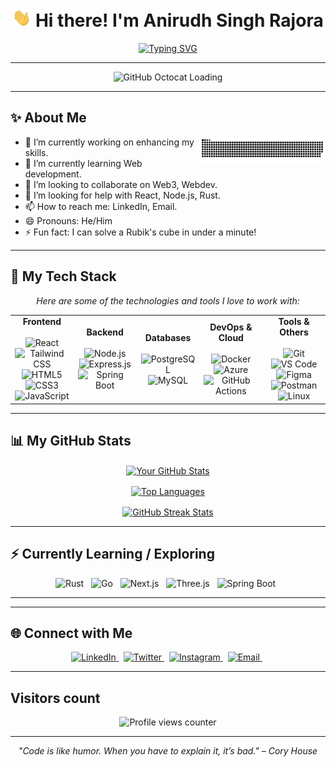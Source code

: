 <!-- 
Hey! Thanks for checking out my profile's source code. 
Feel free to use this template, but please customize it with your own information!
-->


<!-- Waving Hand Animation & Typing Animation Wrapped for Centering -->
<div align="center">

  <h1> <!-- Removed align="center" from here -->
    <img src="https://raw.githubusercontent.com/ABSphreak/ABSphreak/master/gifs/Hi.gif" width="30px" /> Hi there! I'm Anirudh Singh Rajora
  </h1>

  <p align="center"> <!-- Keep or remove align="center" here, div dominates -->
    <a href="https://git.io/typing-svg">
      <img src="https://readme-typing-svg.demolab.com?font=Fira+Code&pause=1000&color=00F000¢er=true&vCenter=true&random=false&width=435&lines=Passionate+Software+Developer;Full-Stack+Web+Wizard+🧙‍♂️;Lifelong+Learner+%F0%9F%A7%9D;Open+Source+Enthusiast+%E2%9D%A4%EF%B8%8F;Turning+Coffee+into+Code+%E2%98%95%EF%B8%8F" alt="Typing SVG" />
    </a>
    <!-- Customize the text in the 'lines=' parameter above! Separate lines with semicolons (+) -->
  </p>

</div>
<!-- End of Centering Wrapper -->

<!-- Social Icons (Optional - can be integrated into 'Connect with Me') -->
<!-- <p align="center"> 
  <a href="YOUR_LINKEDIN_URL"><img src="https://img.shields.io/badge/LinkedIn-0A66C2?style=for-the-badge&logo=linkedin&logoColor=white" alt="LinkedIn"/></a>
  <a href="YOUR_TWITTER_URL"><img src="https://img.shields.io/badge/Twitter-1DA1F2?style=for-the-badge&logo=twitter&logoColor=white" alt="Twitter"/></a> 
  <a href="YOUR_PORTFOLIO_URL"><img src="https://img.shields.io/badge/Portfolio-FF5722?style=for-the-badge&logo=firefoxbrowser&logoColor=white" alt="Portfolio"/></a> 
</p> -->

---

<p align="center">
  <img src="https://github.githubassets.com/images/mona-loading-default.gif" alt="GitHub Octocat Loading" width="150px"> 
  <!-- Credit: GitHub Assets - Smaller width suggested -->
</p>

---

## ✨ About Me

<picture>
  <source media="(prefers-color-scheme: dark)" srcset="https://raw.githubusercontent.com/platane/platane/output/github-contribution-grid-snake-dark.svg">
  <source media="(prefers-color-scheme: light)" srcset="https://raw.githubusercontent.com/platane/platane/output/github-contribution-grid-snake.svg">
  <img alt="github contribution grid snake animation" src="https://raw.githubusercontent.com/platane/platane/output/github-contribution-grid-snake.svg" align="right" width="40%">
</picture>
<!-- The Snake animation automatically updates! Ensure your username is correct -->
<!-- Replace 'YOUR_GITHUB_USERNAME' if your main branch is not `master` or `main` -->
<!-- https://github.com/platane/snk -->

<!-- Customize this section! -->
*   🔭 I’m currently working on enhancing my skills.
*   🌱 I’m currently learning Web development.
*   👯 I’m looking to collaborate on Web3, Webdev.
*   🤔 I’m looking for help with React, Node.js, Rust.
*   📫 How to reach me: LinkedIn, Email.
*   😄 Pronouns: He/Him
*   ⚡ Fun fact: I can solve a Rubik's cube in under a minute!
<!-- *   💬 Ask me about [Your Expertise - e.g., React, Node.js, Python, Cloud Architecture]. -->
---

## 🚀 My Tech Stack

<p align="center">
  <em>Here are some of the technologies and tools I love to work with:</em>
</p>

<table width="100%" align="center">
  <tr>
    <td align="center" width="20%">
      <strong>Frontend</strong><br><br>
      <img src="https://img.shields.io/badge/React-61DAFB?style=for-the-badge&logo=react&logoColor=black" alt="React"> <br>
      <!-- <img src="https://img.shields.io/badge/Vue.js-4FC08D?style=for-the-badge&logo=vue.js&logoColor=white" alt="Vue.js"> <br> -->
      <!-- <img src="https://img.shields.io/badge/Angular-DD0031?style=for-the-badge&logo=angular&logoColor=white" alt="Angular"> <br> -->
      <!-- <img src="https://img.shields.io/badge/Svelte-FF3E00?style=for-the-badge&logo=svelte&logoColor=white" alt="Svelte"> <br> -->
      <img src="https://img.shields.io/badge/Tailwind_CSS-06B6D4?style=for-the-badge&logo=tailwindcss&logoColor=white" alt="Tailwind CSS"> <br>
      <img src="https://img.shields.io/badge/HTML5-E34F26?style=for-the-badge&logo=html5&logoColor=white" alt="HTML5"> <br>
      <img src="https://img.shields.io/badge/CSS3-1572B6?style=for-the-badge&logo=css3&logoColor=white" alt="CSS3"> <br>
      <img src="https://img.shields.io/badge/JavaScript-F7DF1E?style=for-the-badge&logo=javascript&logoColor=black" alt="JavaScript"> <br>
      <!-- <img src="https://img.shields.io/badge/TypeScript-3178C6?style=for-the-badge&logo=typescript&logoColor=white" alt="TypeScript"> <br> -->
    </td>
    <td align="center" width="20%">
      <strong>Backend</strong><br><br>
      <img src="https://img.shields.io/badge/Node.js-339933?style=for-the-badge&logo=node.js&logoColor=white" alt="Node.js"> <br>
      <img src="https://img.shields.io/badge/Express-000000?style=for-the-badge&logo=express&logoColor=white" alt="Express.js"> <br>
      <img src="https://img.shields.io/badge/Spring_Boot-6DB33F?style=for-the-badge&logo=springboot&logoColor=white" alt="Spring Boot"> <br>
      <!-- <img src="https://img.shields.io/badge/Python-3776AB?style=for-the-badge&logo=python&logoColor=white" alt="Python"> <br> -->
      <!-- <img src="https://img.shields.io/badge/Django-092E20?style=for-the-badge&logo=django&logoColor=white" alt="Django"> <br> -->
      <!-- <img src="https://img.shields.io/badge/Flask-000000?style=for-the-badge&logo=flask&logoColor=white" alt="Flask"> <br> -->
      <!-- <img src="https://img.shields.io/badge/PHP-777BB4?style=for-the-badge&logo=php&logoColor=white" alt="PHP"> <br> -->
      <!-- <img src="https://img.shields.io/badge/Laravel-FF2D20?style=for-the-badge&logo=laravel&logoColor=white" alt="Laravel"> <br> -->
      <!-- <img src="https://img.shields.io/badge/Ruby-CC342D?style=for-the-badge&logo=ruby&logoColor=white" alt="Ruby"> <br> -->
      <!-- <img src="https://img.shields.io/badge/Rails-CC0000?style=for-the-badge&logo=ruby-on-rails&logoColor=white" alt="Rails"> <br> -->
    </td>
    <td align="center" width="20%">
      <strong>Databases</strong><br><br>
      <!-- <img src="https://img.shields.io/badge/MongoDB-47A248?style=for-the-badge&logo=mongodb&logoColor=white" alt="MongoDB"> <br> -->
      <img src="https://img.shields.io/badge/PostgreSQL-4169E1?style=for-the-badge&logo=postgresql&logoColor=white" alt="PostgreSQL"> <br>
      <img src="https://img.shields.io/badge/MySQL-4479A1?style=for-the-badge&logo=mysql&logoColor=white" alt="MySQL"> <br>
      <!-- <img src="https://img.shields.io/badge/SQLite-003B57?style=for-the-badge&logo=sqlite&logoColor=white" alt="SQLite"> <br> -->
      <!-- <img src="https://img.shields.io/badge/Redis-DC382D?style=for-the-badge&logo=redis&logoColor=white" alt="Redis"> <br> -->
    </td>
    <td align="center" width="20%">
      <strong>DevOps & Cloud</strong><br><br>
      <img src="https://img.shields.io/badge/Docker-2496ED?style=for-the-badge&logo=docker&logoColor=white" alt="Docker"> <br>
      <!-- <img src="https://img.shields.io/badge/Kubernetes-326CE5?style=for-the-badge&logo=kubernetes&logoColor=white" alt="Kubernetes"> <br> -->
      <!-- <img src="https://img.shields.io/badge/AWS-232F3E?style=for-the-badge&logo=amazon-aws&logoColor=white" alt="AWS"> <br> -->
      <!-- <img src="https://img.shields.io/badge/Google_Cloud-4285F4?style=for-the-badge&logo=google-cloud&logoColor=white" alt="GCP"> <br> -->
      <img src="https://img.shields.io/badge/Azure-0078D4?style=for-the-badge&logo=microsoft-azure&logoColor=white" alt="Azure"> <br>
      <!-- <img src="https://img.shields.io/badge/Terraform-7B42BC?style=for-the-badge&logo=terraform&logoColor=white" alt="Terraform"> <br> -->
      <img src="https://img.shields.io/badge/GitHub_Actions-2088FF?style=for-the-badge&logo=github-actions&logoColor=white" alt="GitHub Actions"> <br>
      <!-- <img src="https://img.shields.io/badge/Jenkins-D24939?style=for-the-badge&logo=jenkins&logoColor=white" alt="Jenkins"> <br> -->
    </td>
    <td align="center" width="20%">
      <strong>Tools & Others</strong><br><br>
      <img src="https://img.shields.io/badge/Git-F05032?style=for-the-badge&logo=git&logoColor=white" alt="Git"> <br>
      <img src="https://img.shields.io/badge/VS_Code-007ACC?style=for-the-badge&logo=visual-studio-code&logoColor=white" alt="VS Code"> <br>
      <img src="https://img.shields.io/badge/Figma-F24E1E?style=for-the-badge&logo=figma&logoColor=white" alt="Figma"> <br>
      <img src="https://img.shields.io/badge/Postman-FF6C37?style=for-the-badge&logo=postman&logoColor=white" alt="Postman"> <br>
      <img src="https://img.shields.io/badge/Linux-FCC624?style=for-the-badge&logo=linux&logoColor=black" alt="Linux"> <br>
      <!-- Add more as needed! -->
    </td>
  </tr>
</table>
<!-- Customize the badges above! Remove sections/badges you don't use. -->
<!-- Find more badges at: https://shields.io/ or https://github.com/Ileriayo/markdown-badges -->

---

## 📊 My GitHub Stats

<p align="center">
  <a href="https://github.com/anuraghazra/github-readme-stats">
    <img align="center" src="https://github-readme-stats.vercel.app/api?username=AnirudhSinghRajora&show_icons=true&hide=stars&theme=tokyonight&hide_border=true&include_all_commits=true&count_private=true" alt="Your GitHub Stats" />
    <!-- Common themes: default, dark, radical, merko, gruvbox, tokyonight, onedark, cobalt, synthwave, highcontrast, dracula -->
    <!-- Add `&hide=stars,issues` etc. to hide specific stats -->
  </a>
</p>

<p align="center">
  <a href="https://github.com/anuraghazra/github-readme-stats">
    <img align="center" src="https://github-readme-stats.vercel.app/api/top-langs/?username=AnirudhSinghRajora&layout=compact&theme=tokyonight&hide_border=true&langs_count=8" alt="Top Languages" />
    <!-- Adjust `langs_count` as needed -->
    <!-- Layout options: default, compact -->
  </a>
</p>

<p align="center">
  <a href="https://github.com/DenverCoder1/github-readme-streak-stats">
    <img align="center" src="https://github-readme-streak-stats.herokuapp.com/?user=AnirudhSinghRajora&theme=tokyonight&hide_border=true" alt="GitHub Streak Stats" />
    <!-- Themes match github-readme-stats -->
  </a>
</p>

<!-- Make sure to replace YOUR_GITHUB_USERNAME in the URLs above! -->

---

## ⚡ Currently Learning / Exploring

<p align="center">
  <img src="https://img.shields.io/badge/Rust-000000?style=for-the-badge&logo=rust&logoColor=white" alt="Rust">  
  <img src="https://img.shields.io/badge/Go-00ADD8?style=for-the-badge&logo=go&logoColor=white" alt="Go">  
  <img src="https://img.shields.io/badge/Next.js-000000?style=for-the-badge&logo=nextdotjs&logoColor=white" alt="Next.js">  
  <img src="https://img.shields.io/badge/Three.js-000000?style=for-the-badge&logo=threedotjs&logoColor=white" alt="Three.js">  
  <img src="https://img.shields.io/badge/Spring_Boot-6DB33F?style=for-the-badge&logo=springboot&logoColor=white" alt="Spring Boot">  
</p>

---

<!-- ## 📈 Pinned Projects / My Work -->

<!-- GitHub automatically pins repositories or gists you choose. -->
<!-- You can manually add links to specific projects here too: -->
<!-- 
### 📌 [Project Title 1](PROJECT_URL)
Brief description of the project. Technologies used. Maybe a GIF/Screenshot.

### 📌 [Project Title 2](PROJECT_URL)
Brief description of the project. Technologies used. Maybe a GIF/Screenshot. 
-->

<!-- <p align="center">
  <em>Check out some of the projects I've pinned below! 👇</em>
</p> -->

---

## 🌐 Connect with Me

<p align="center">
  <a href="https://www.linkedin.com/in/anirudh-singh-rajora-04a3b4327/" target="_blank">
    <img src="https://img.shields.io/badge/LinkedIn-0A66C2?style=for-the-badge&logo=linkedin&logoColor=white" alt="LinkedIn"/>
  </a>  
  <a href="https://x.com/AnirudhRajora" target="_blank">
    <img src="https://img.shields.io/badge/Twitter-1DA1F2?style=for-the-badge&logo=twitter&logoColor=white" alt="Twitter"/>
  </a>  
  <a href="https://www.instagram.com/anirudh.singh.rajora/" target="_blank">
    <img src="https://img.shields.io/badge/Instagram-E4405F?style=for-the-badge&logo=instagram&logoColor=white" alt="Instagram"/>
  </a>  
 <!-- <a href="YOUR_PORTFOLIO_URL" target="_blank">
    <img src="https://img.shields.io/badge/Portfolio-FF5722?style=for-the-badge&logo=firefoxbrowser&logoColor=white" alt="Portfolio"/>
  </a>  -->
   <a href="mailto:anirudh.s.me@gmail.com" target="_blank">
    <img src="https://img.shields.io/badge/Email-D14836?style=for-the-badge&logo=gmail&logoColor=white" alt="Email"/>
  </a>  
  <!-- Add other relevant social links (e.g., Dev.to, Medium, Stack Overflow) -->
</p>

---

##  Visitors count
<p align="center">
  <img src="https://komarev.com/ghpvc/?username=AnirudhSinghRajora&label=Profile%20views&color=0e75b6&style=flat" alt="Profile views counter"/>
  <!-- Replace YOUR_GITHUB_USERNAME -->
</p>

---

<!-- Footer or Quote -->
<p align="center">
  <em>"Code is like humor. When you have to explain it, it’s bad." – Cory House</em>
</p>

<!-- Optional: Add a GitHub Actions badge showing build status of a project -->
<!-- <p align="center">
  <a href="LINK_TO_YOUR_GITHUB_ACTIONS_WORKFLOW">
    <img src="https://github.com/YOUR_GITHUB_USERNAME/YOUR_REPO_NAME/actions/workflows/YOUR_WORKFLOW_FILE.yml/badge.svg" alt="Build Status">
  </a>
</p> -->

